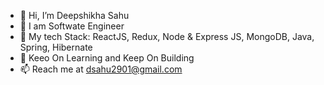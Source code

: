 - 👋 Hi, I’m Deepshikha Sahu
- 🏢 I am Softwate Engineer 
- 👀 My tech Stack: ReactJS, Redux, Node & Express JS, MongoDB, Java, Spring, Hibernate
- 🌱 Keeo On Learning and Keep On Building
- 📫 Reach me at dsahu2901@gmail.com

<!---
deep-shikha1701/deep-shikha1701 is a ✨ special ✨ repository because its `README.md` (this file) appears on your GitHub profile.
You can click the Preview link to take a look at your changes.
--->
